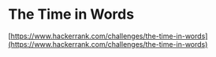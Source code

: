 # The Time in Words
[https://www.hackerrank.com/challenges/the-time-in-words](https://www.hackerrank.com/challenges/the-time-in-words)